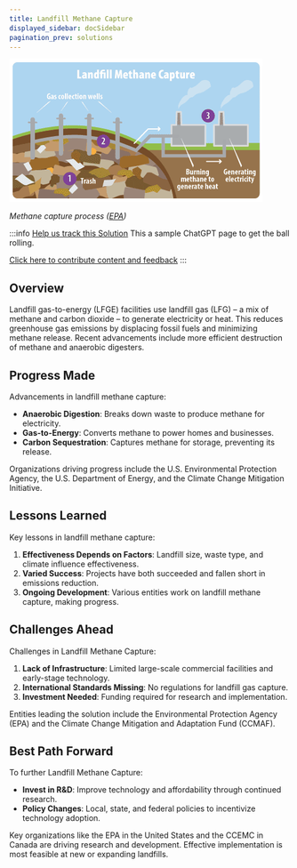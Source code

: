 ```yaml
---
title: Landfill Methane Capture
displayed_sidebar: docSidebar
pagination_prev: solutions
---
```


![Cover Image](/../static/img/landfill-methane-capture.gif)

_Methane capture process ([EPA](https://archive.epa.gov/climatechange/kids/solutions/technologies/methane.html))_

:::info [Help us track this Solution](contribute)
This a sample ChatGPT page to get the ball rolling.

[Click here to contribute content and feedback](contribute)
:::

## Overview

Landfill gas-to-energy (LFGE) facilities use landfill gas (LFG) – a mix of methane and carbon dioxide – to generate electricity or heat. This reduces greenhouse gas emissions by displacing fossil fuels and minimizing methane release. Recent advancements include more efficient destruction of methane and anaerobic digesters.

## Progress Made

Advancements in landfill methane capture:
- **Anaerobic Digestion**: Breaks down waste to produce methane for electricity.
- **Gas-to-Energy**: Converts methane to power homes and businesses.
- **Carbon Sequestration**: Captures methane for storage, preventing its release.

Organizations driving progress include the U.S. Environmental Protection Agency, the U.S. Department of Energy, and the Climate Change Mitigation Initiative.

## Lessons Learned

Key lessons in landfill methane capture:
1. **Effectiveness Depends on Factors**: Landfill size, waste type, and climate influence effectiveness.
2. **Varied Success**: Projects have both succeeded and fallen short in emissions reduction.
3. **Ongoing Development**: Various entities work on landfill methane capture, making progress.

## Challenges Ahead

Challenges in Landfill Methane Capture:
1. **Lack of Infrastructure**: Limited large-scale commercial facilities and early-stage technology.
2. **International Standards Missing**: No regulations for landfill gas capture.
3. **Investment Needed**: Funding required for research and implementation.

Entities leading the solution include the Environmental Protection Agency (EPA) and the Climate Change Mitigation and Adaptation Fund (CCMAF).

## Best Path Forward

To further Landfill Methane Capture:
- **Invest in R&D**: Improve technology and affordability through continued research.
- **Policy Changes**: Local, state, and federal policies to incentivize technology adoption.

Key organizations like the EPA in the United States and the CCEMC in Canada are driving research and development. Effective implementation is most feasible at new or expanding landfills.